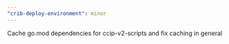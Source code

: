 ```yaml
---
"crib-deploy-environment": minor
---
```


Cache go.mod dependencies for ccip-v2-scripts and fix caching in general
